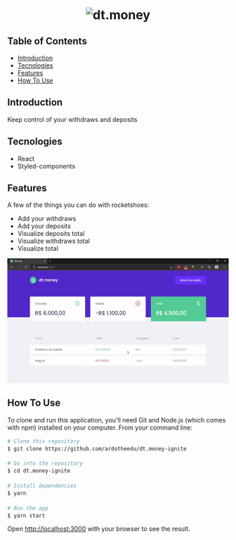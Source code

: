 <h1 align="center">
  <img alt="dt.money" title="dt.money" src="./src/assets/images/logo.svg" />
</h1>
</p>

## Table of Contents
* [Introduction](#introduction)
* [Tecnologies](#tecnologies)
* [Features](#features)
* [How To Use](#how-to-use)


## Introduction

Keep control of your withdraws and deposits

## Tecnologies

* React
* Styled-components

## Features

A few of the things you can do with rocketshoes:

* Add your withdraws
* Add your deposits
* Visualize deposits total
* Visualize withdraws total
* Visualize total

<p align="center">
  <img src = ".github/dt.money.gif" width=800>
</p>

## How To Use

To clone and run this application, you'll need Git and Node.js (which comes with npm) installed on your computer. From your command line:
```bash
# Clone this repository
$ git clone https://github.com/ardotheedu/dt.money-ignite

# Go into the repository
$ cd dt.money-ignite   

# Install dependencies
$ yarn

# Run the app
$ yarn start
```
Open [http://localhost:3000](http://localhost:3000) with your browser to see the result.


